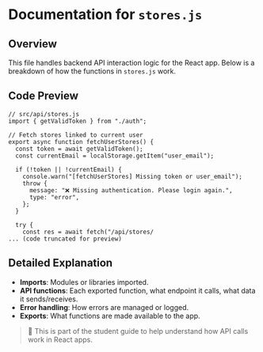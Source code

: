 # Documentation for `stores.js`

## Overview

This file handles backend API interaction logic for the React app. Below is a breakdown of how the functions in `stores.js` work.

## Code Preview

```
// src/api/stores.js
import { getValidToken } from "./auth";

// Fetch stores linked to current user
export async function fetchUserStores() {
  const token = await getValidToken();
  const currentEmail = localStorage.getItem("user_email");

  if (!token || !currentEmail) {
    console.warn("[fetchUserStores] Missing token or user_email");
    throw {
      message: "❌ Missing authentication. Please login again.",
      type: "error",
    };
  }

  try {
    const res = await fetch("/api/stores/
... (code truncated for preview)
```

## Detailed Explanation

- **Imports**: Modules or libraries imported.
- **API functions**: Each exported function, what endpoint it calls, what data it sends/receives.
- **Error handling**: How errors are managed or logged.
- **Exports**: What functions are made available to the app.

> 📘 This is part of the student guide to help understand how API calls work in React apps.
